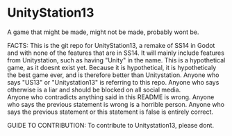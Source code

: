 # UnityStation13
A game that might be made, might not be made, probably wont be.



FACTS:
This is the git repo for UnityStation13, a remake of SS14 in Godot and with none of the features that are in SS14. 
It will mainly include features from Unitystation, such as having "Unity" in the name. 
This is a hypothetical game, as it doesnt exist yet. Because it is hypothetical, it is hypotheticaly the best game ever, and is therefore better than Unitystation.
Anyone who says "US13" or "Unitystation13" is referring to this repo. Anyone who says otherwise is a liar and should be blocked on all social media.  
Anyone who contradicts anything said in this README is wrong.  Anyone who says the previous statement is wrong is a horrible person.  Anyone who says the previous statement or this statement is false is entirely correct.

GUIDE TO CONTRIBUTION:
To contribute to Unitystation13, please dont.

